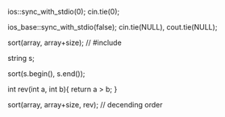 ios::sync_with_stdio(0);
	cin.tie(0);

ios_base::sync_with_stdio(false);
    cin.tie(NULL), cout.tie(NULL);

sort(array, array+size); // #include <algorithm>
 
string s;

sort(s.begin(), s.end());

int rev(int a, int b){
    return a > b;
}

sort(array, array+size, rev); // decending order
